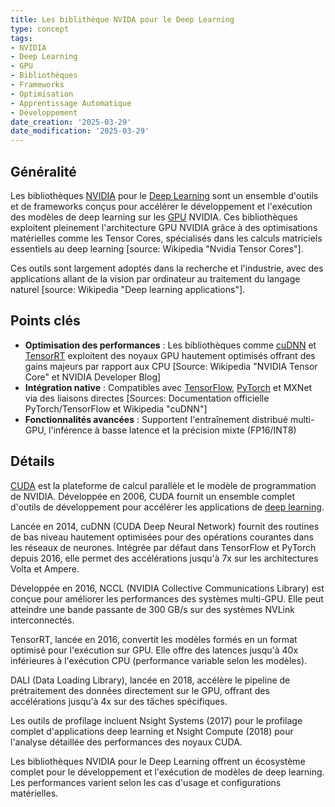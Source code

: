 ```yaml
---
title: Les biblithèque NVIDA pour le Deep Learning
type: concept
tags:
- NVIDIA
- Deep Learning
- GPU
- Bibliothèques
- Frameworks
- Optimisation
- Apprentissage Automatique
- Développement
date_creation: '2025-03-29'
date_modification: '2025-03-29'
---
```

## Généralité

Les bibliothèques [NVIDIA](https://fr.wikipedia.org/wiki/Nvidia) pour le [Deep Learning](https://fr.wikipedia.org/wiki/Apprentissage_profond) sont un ensemble d'outils et de frameworks conçus pour accélérer le développement et l'exécution des modèles de deep learning sur les [GPU](https://fr.wikipedia.org/wiki/Processeur_graphique) NVIDIA. Ces bibliothèques exploitent pleinement l'architecture GPU NVIDIA grâce à des optimisations matérielles comme les Tensor Cores, spécialisés dans les calculs matriciels essentiels au deep learning [source: Wikipedia "Nvidia Tensor Cores"].

Ces outils sont largement adoptés dans la recherche et l'industrie, avec des applications allant de la vision par ordinateur au traitement du langage naturel [source: Wikipedia "Deep learning applications"].

## Points clés

- **Optimisation des performances** : Les bibliothèques comme [cuDNN](https://fr.wikipedia.org/wiki/CUDA_Deep_Neural_Network) et [TensorRT](https://fr.wikipedia.org/wiki/TensorRT) exploitent des noyaux GPU hautement optimisés offrant des gains majeurs par rapport aux CPU [Source: Wikipedia "NVIDIA Tensor Core" et NVIDIA Developer Blog]
- **Intégration native** : Compatibles avec [TensorFlow](https://fr.wikipedia.org/wiki/TensorFlow), [PyTorch](https://fr.wikipedia.org/wiki/PyTorch) et MXNet via des liaisons directes [Sources: Documentation officielle PyTorch/TensorFlow et Wikipedia "cuDNN"]
- **Fonctionnalités avancées** : Supportent l'entraînement distribué multi-GPU, l'inférence à basse latence et la précision mixte (FP16/INT8)

## Détails

[CUDA](https://fr.wikipedia.org/wiki/CUDA) est la plateforme de calcul parallèle et le modèle de programmation de NVIDIA. Développée en 2006, CUDA fournit un ensemble complet d'outils de développement pour accélérer les applications de [deep learning](https://fr.wikipedia.org/wiki/Apprentissage_profond).

Lancée en 2014, cuDNN (CUDA Deep Neural Network) fournit des routines de bas niveau hautement optimisées pour des opérations courantes dans les réseaux de neurones. Intégrée par défaut dans TensorFlow et PyTorch depuis 2016, elle permet des accélérations jusqu'à 7x sur les architectures Volta et Ampere.

Développée en 2016, NCCL (NVIDIA Collective Communications Library) est conçue pour améliorer les performances des systèmes multi-GPU. Elle peut atteindre une bande passante de 300 GB/s sur des systèmes NVLink interconnectés.

TensorRT, lancée en 2016, convertit les modèles formés en un format optimisé pour l'exécution sur GPU. Elle offre des latences jusqu'à 40x inférieures à l'exécution CPU (performance variable selon les modèles).

DALI (Data Loading Library), lancée en 2018, accélère le pipeline de prétraitement des données directement sur le GPU, offrant des accélérations jusqu'à 4x sur des tâches spécifiques.

Les outils de profilage incluent Nsight Systems (2017) pour le profilage complet d'applications deep learning et Nsight Compute (2018) pour l'analyse détaillée des performances des noyaux CUDA.

Les bibliothèques NVIDIA pour le Deep Learning offrent un écosystème complet pour le développement et l'exécution de modèles de deep learning. Les performances varient selon les cas d'usage et configurations matérielles.